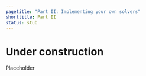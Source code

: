 ```yaml
---
pagetitle: "Part II: Implementing your own solvers"
shorttitle: Part II
status: stub
---
```


# Under construction

Placeholder
